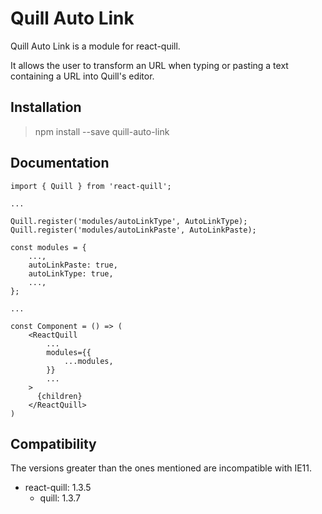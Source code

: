 # Quill Auto Link

Quill Auto Link is a module for react-quill.

It allows the user to transform an URL when typing or pasting a text containing a URL into Quill's editor.

## Installation

> npm install --save quill-auto-link

## Documentation

```
import { Quill } from 'react-quill';

...

Quill.register('modules/autoLinkType', AutoLinkType);
Quill.register('modules/autoLinkPaste', AutoLinkPaste);

const modules = {
    ...,
    autoLinkPaste: true,
    autoLinkType: true,
    ...,
};

...

const Component = () => (
    <ReactQuill
        ...
        modules={{
            ...modules,
        }}
        ...
    >
      {children}
    </ReactQuill>
)
```

## Compatibility

The versions greater than the ones mentioned are incompatible with IE11.

- react-quill: 1.3.5
  - quill: 1.3.7
